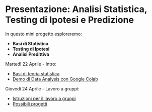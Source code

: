 # Presentazione: Analisi Statistica, Testing di Ipotesi e Predizione

In questo mini progetto esploreremo:
- **Basi di Statistica**
- **Testing di Ipotesi**
- **Analisi Predittiva**


Martedì 22 Aprile - Intro:

- [Basi di teoria statistica](theoretical_background.md)
- [Demo di Data Analysis con Google Colab](demo_data_analysis.md)

Giovedì 24 Aprile - Lavoro a gruppi:
- [Istruzioni per il lavoro a gruppi](group_work.md)
- [Possibili progetti](topics_notebooks.md)


